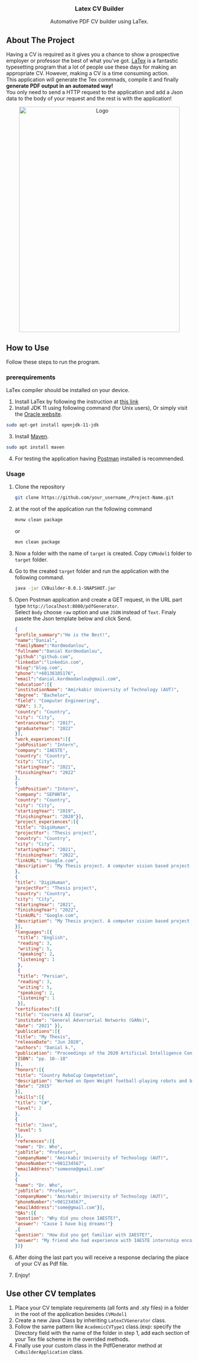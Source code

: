 <div id="top"></div>
<!--

<!-- PROJECT SHIELDS -->
<!--
*** I'm using markdown "reference style" links for readability.
*** Reference links are enclosed in brackets [ ] instead of parentheses ( ).
*** See the bottom of this document for the declaration of the reference variables
*** for contributors-url, forks-url, etc. This is an optional, concise syntax you may use.
*** https://www.markdownguide.org/basic-syntax/#reference-style-links

[![Contributors][contributors-shield]][contributors-url]
[![Forks][forks-shield]][forks-url]
[![Stargazers][stars-shield]][stars-url]
[![Issues][issues-shield]][issues-url]
[![MIT License][license-shield]][license-url]
[![LinkedIn][linkedin-shield]][linkedin-url]

-->

<!-- PROJECT LOGO -->
<br />
<div align="center">


  <h3 align="center">Latex CV Builder</h3>

  <p align="center">
    Automative PDF CV builder using LaTex.
  </p>
</div>





<!-- ABOUT THE PROJECT -->
## About The Project

<!--[![Product Name Screen Shot][product-screenshot]](https://example.com)-->

Having a CV is required as it gives you a chance to show a prospective employer or professor the best of what you've got. [LaTex](https://www.latex-project.org/) is a fantastic typesetting program that a lot of people use these days for making an appropriate CV. However, making a CV is a time consuming action. <br />
This application will generate the Tex commnads, compile it and finally <b>generate PDF output in an automated way!</b><br />You only need to send a HTTP request to the application and add a Json data to the body of your request and the rest is with the application!  
 
<div align="center">
  <img src="CVModel1/output.png" alt="Logo" width="434" height="609">
</div>

<!-- GETTING STARTED -->
## How to Use

Follow these steps to run the program.

### prerequirements

LaTex compiler should be installed on your device.<br />
1. Install LaTex by following the instruction at [this link](https://www.latex-project.org/get/)
2. Install JDK 11 using following command (for Unix users), Or simply visit the [Oracle website](https://www.oracle.com/java/technologies/downloads/archive/).
 ```sh
 sudo apt-get install openjdk-11-jdk
 ```


3. Install [Maven](https://maven.apache.org/install.html).
 ```sh
 sudo apt install maven
 ```

4. For testing the application having [Postman](https://www.postman.com/downloads/) installed is recommended.

### Usage


1. Clone the repository
   ```sh
   git clone https://github.com/your_username_/Project-Name.git
   ```
2. at the root of the application run the following command
   ```sh
   mvnw clean package
   ```
   or
   ```sh
   mvn clean package
   ```
3. Now a folder with the name of `target` is created. Copy `CVModel1` folder to `target` folder.
4. Go to the created `target` folder and run the application with the following command.
   ```sh
   java -jar CVBuilder-0.0.1-SNAPSHOT.jar
   ```
5. Open Postman application and create a GET request, in the URL part type `http://localhost:8080/pdfGenerator`.<br />
   Select `Body` choose `raw` option and use `JSON` instead of `Text`. Finaly pasete the Json template below and click Send.
   ```json
   {
   "profile_summary":"He is the Best!",
   "name":"Danial",
   "familyName":"Kordmodanlou",
   "fullname":"Danial Kordmodanlou",
   "github":"github.com",
   "linkedin":"linkedin.com",
   "blog":"blog.com",
   "phone":"+60136105176",
   "email":"danial.kordmodanlou@gmail.com",
   "education":[{
   "institutionName": "Amirkabir University of Technology (AUT)",
   "degree": "Bachelor",
   "field": "Computer Engineering",
   "GPA": 3.7,
   "country": "Country",
   "city": "City",
   "entranceYear": "2017",
   "graduateYear": "2022"
   }],
   "work_experiences":[{
   "jobPosition": "Intern",
   "company": "IAESTE",
   "country": "Country",
   "city": "City",
   "startingYear": "2021",
   "finishingYear": "2022"
   },
   {
   "jobPosition": "Intern",
   "company": "SEPANTA",
   "country": "Country",
   "city": "City",
   "startingYear": "2019",
   "finishingYear": "2020"}],
   "project_experiences":[{
   "title": "DigiHuman",
   "projectFor": "Thesis project",
   "country": "Country",
   "city": "City",
   "startingYear": "2021",
   "finishingYear": "2022",
   "linkURL": "Google.com",
   "description": "My Thesis project. A computer vision based project using Pose estimation methods for animation 3D characters." 
   },
   {
   "title": "DigiHuman",
   "projectFor": "Thesis project",
   "country": "Country",
   "city": "City",
   "startingYear": "2021",
   "finishingYear": "2022",
   "linkURL": "Google.com",
   "description": "My Thesis project. A computer vision based project using Pose estimation methods for animation 3D characters."
   }],
   "languages":[{
    "title": "English",
    "reading": 3,
    "writing": 5,
    "speaking": 2,
    "listening": 1
    },
    {
    "title": "Persian",
    "reading": 3,
    "writing": 5,
    "speaking": 2,
    "listening": 1
    }],
   "certificates":[{
   "title": "Coursera AI Course",
   "institute": "General Adverserial Networks (GANs)",
   "date": "2021" }],
   "publications":[{
   "title": "My Thesis",
   "releaseDate": "Jun 2020",
   "authors": "Danial k.",
   "publication": "Proceedings of the 2020 Artificial Intelligence Conference",
   "ISBN": "pp. 10--18" 
   }],
   "honors":[{
   "title": "Country RoboCup Competetion",
   "description": "Worked on Open Weight football-playing robots and became 4th amongst 32 competitors.",
   "date": "2015"
   }],
   "skills":[{
   "title": "C#",
   "level": 2
   },
   {
   "title": "Java",
   "level": 5
   }],
   "references":[{
   "name": "Dr. Who",
   "jobTitle": "Professor",
   "companyName": "Amirkabir University of Technology (AUT)",
   "phoneNumber":"+981234567",
   "emailAddress":"someone@gmail.com" 
   },
   {
   "name": "Dr. Who",
   "jobTitle": "Professor",
   "companyName": "Amirkabir University of Technology (AUT)",
   "phoneNumber":"+981234567",
   "emailAddress":"some@gmail.com"}],
   "QAs":[{
   "question": "Why did you chose IAESTE?",
   "answer": "Cause I have big dreams!"}
   ,{
   "question": "How did you get familiar with IAESTE?",
   "answer": "My friend who had experience with IAESTE internship encouraged me to attened IAESTE exam."
   }]}
    ```
6. After doing the last part you will receive a response declaring the place of your CV as Pdf file.

7. Enjoy!

<!-- USAGE EXAMPLES -->
## Use other CV templates

1. Place your CV template requirements (all fonts and .sty files) in a folder in the root of the application besides `CVModel1`
2. Create a new Java Class by inheriting `LatexCVGenerator` class.
3. Follow the same pattern like `AcademicCVType1` class.(exp: specify the Directory field with the name of the folder in step 1, add each section of your Tex file scheme in the overrided methods.
4. Finally use your custom class in the PdfGenerator method at `CvBuilderApplication` class.


